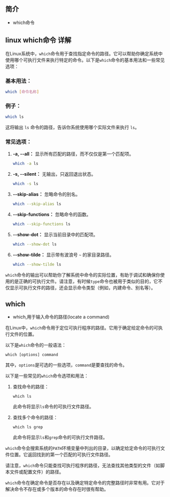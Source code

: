 ## 简介

+ which命令

## linux which命令 详解

在Linux系统中，`which`命令用于查找指定命令的路径。它可以帮助你确定系统中使用哪个可执行文件来执行特定的命令。以下是`which`命令的基本用法和一些常见选项：

### 基本用法：
```bash
which [命令名称]
```

### 例子：
```bash
which ls
```
这将输出 `ls` 命令的路径，告诉你系统使用哪个实际文件来执行 `ls`。

### 常见选项：

1. **-a, --all：** 显示所有匹配的路径，而不仅仅是第一个匹配项。
    ```bash
    which -a ls
    ```

2. **-s, --silent：** 无输出，只返回退出状态。
    ```bash
    which -s ls
    ```

3. **--skip-alias：** 忽略命令的别名。
    ```bash
    which --skip-alias ls
    ```

4. **--skip-functions：** 忽略命令的函数。
    ```bash
    which --skip-functions ls
    ```

5. **--show-dot：** 显示当前目录中的匹配项。
    ```bash
    which --show-dot ls
    ```

6. **--show-tilde：** 显示带有波浪号 `~` 的家目录路径。
    ```bash
    which --show-tilde ls
    ```

`which`命令的输出可以帮助你了解系统中命令的实际位置，有助于调试和确保你使用的是正确的可执行文件。请注意，有时候`type`命令也被用于类似的目的，它不仅显示可执行文件的路径，还会显示命令类型（例如，内建命令、别名等）。

## which  

+ which,用于输入命令的路径(locate a command)

在Linux中，`which`命令用于定位可执行程序的路径。它用于确定给定命令的可执行文件的位置。

以下是`which`命令的一般语法：

```
which [options] command
```

其中，`options`是可选的一些选项，`command`是要查找的命令。

以下是一些常见的`which`命令选项和用法：

1. 查找命令的路径：
   ```
   which ls
   ```

   此命令将显示`ls`命令的可执行文件路径。

2. 查找多个命令的路径：
   ```
   which ls grep
   ```

   此命令将显示`ls`和`grep`命令的可执行文件路径。

`which`命令会搜索系统的`PATH`环境变量中列出的目录，以确定给定命令的可执行文件位置。它返回找到的第一个匹配的可执行文件路径。

请注意，`which`命令只能查找可执行程序的路径，无法查找其他类型的文件（如脚本文件或配置文件）的路径。

`which`命令在确定命令是否存在以及确定特定命令的完整路径时非常有用。它对于解决命令不存在或多个版本的命令存在时很有帮助。